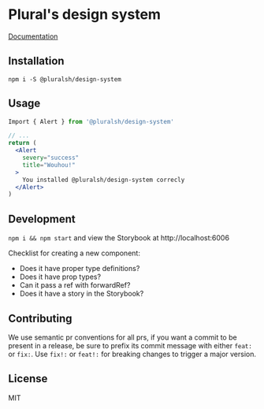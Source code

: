 # Plural's design system

[Documentation](https://pluralsh-design.web.app)

## Installation

`npm i -S @pluralsh/design-system`

## Usage

```jsx
Import { Alert } from '@pluralsh/design-system'

// ...
return (
  <Alert
    severy="success"
    title="Wouhou!"
  >
    You installed @pluralsh/design-system correcly
  </Alert>
)
```

## Development

`npm i && npm start` and view the Storybook at http://localhost:6006

Checklist for creating a new component:

- Does it have proper type definitions?
- Does it have prop types?
- Can it pass a ref with forwardRef?
- Does it have a story in the Storybook?

## Contributing

We use semantic pr conventions for all prs, if you want a commit to be present in a release, be sure to prefix its commit message with either `feat:` or `fix:`. Use `fix!:` or `feat!:` for breaking changes to trigger a major version.

## License

MIT
